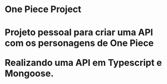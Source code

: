 <h1> One Piece Project <h1>
Projeto pessoal para criar uma API com os personagens de One Piece

Realizando uma API em Typescript e Mongoose.
